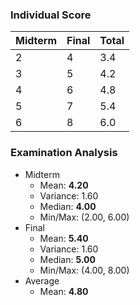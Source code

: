 ### Individual Score

| Midterm | Final | Total |
| ------- | ----- | ----- |
| 2 | 4 | 3.4 |
| 3 | 5 | 4.2 |
| 4 | 6 | 4.8 |
| 5 | 7 | 5.4 |
| 6 | 8 | 6.0 |

### Examination Analysis

* Midterm
  * Mean: **4.20**
  * Variance: 1.60
  * Median: **4.00**
  * Min/Max: (2.00, 6.00)
* Final
  * Mean: **5.40**
  * Variance: 1.60
  * Median: **5.00**
  * Min/Max: (4.00, 8.00)
* Average
  * Mean: **4.80**
